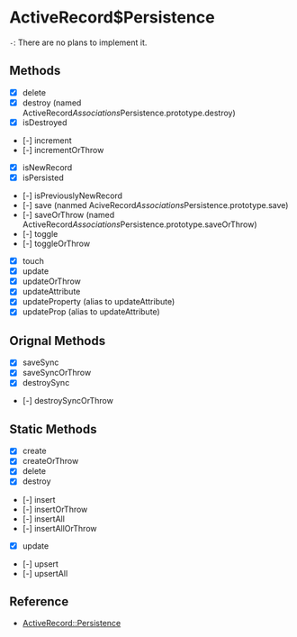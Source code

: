 # ActiveRecord$Persistence

`-`: There are no plans to implement it.

## Methods

- [x] delete
- [x] destroy (named ActiveRecord$Associations$Persistence.prototype.destroy)
- [x] isDestroyed
- [-] increment
- [-] incrementOrThrow
- [x] isNewRecord
- [x] isPersisted
- [-] isPreviouslyNewRecord
- [-] save (nanmed AciveRecord$Associations$Persistence.prototype.save)
- [-] saveOrThrow (named ActiveRecord$Associations$Persistence.prototype.saveOrThrow)
- [-] toggle
- [-] toggleOrThrow
- [x] touch
- [x] update
- [x] updateOrThrow
- [x] updateAttribute
- [x] updateProperty (alias to updateAttribute)
- [x] updateProp (alias to updateAttribute)

## Orignal Methods

- [x] saveSync
- [x] saveSyncOrThrow
- [x] destroySync
- [-] destroySyncOrThrow

## Static Methods

- [x] create
- [x] createOrThrow
- [x] delete
- [x] destroy
- [-] insert
- [-] insertOrThrow
- [-] insertAll
- [-] insertAllOrThrow
- [x] update
- [-] upsert
- [-] upsertAll

## Reference

- [ActiveRecord::Persistence](https://api.rubyonrails.org/classes/ActiveRecord/Persistence.html)
